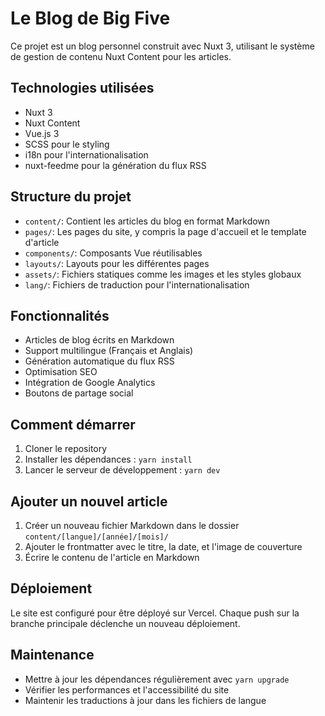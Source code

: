 # Le Blog de Big Five 
Ce projet est un blog personnel construit avec Nuxt 3, utilisant le système de gestion de contenu Nuxt Content pour les articles.

## Technologies utilisées

- Nuxt 3
- Nuxt Content
- Vue.js 3
- SCSS pour le styling
- i18n pour l'internationalisation
- nuxt-feedme pour la génération du flux RSS

## Structure du projet

- `content/`: Contient les articles du blog en format Markdown
- `pages/`: Les pages du site, y compris la page d'accueil et le template d'article
- `components/`: Composants Vue réutilisables
- `layouts/`: Layouts pour les différentes pages
- `assets/`: Fichiers statiques comme les images et les styles globaux
- `lang/`: Fichiers de traduction pour l'internationalisation

## Fonctionnalités

- Articles de blog écrits en Markdown
- Support multilingue (Français et Anglais)
- Génération automatique du flux RSS
- Optimisation SEO
- Intégration de Google Analytics
- Boutons de partage social

## Comment démarrer

1. Cloner le repository
2. Installer les dépendances : `yarn install`
3. Lancer le serveur de développement : `yarn dev`

## Ajouter un nouvel article

1. Créer un nouveau fichier Markdown dans le dossier `content/[langue]/[année]/[mois]/`
2. Ajouter le frontmatter avec le titre, la date, et l'image de couverture
3. Écrire le contenu de l'article en Markdown

## Déploiement

Le site est configuré pour être déployé sur Vercel. Chaque push sur la branche principale déclenche un nouveau déploiement.

## Maintenance

- Mettre à jour les dépendances régulièrement avec `yarn upgrade`
- Vérifier les performances et l'accessibilité du site
- Maintenir les traductions à jour dans les fichiers de langue
